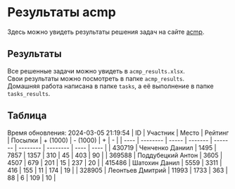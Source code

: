 # Результаты acmp
Здесь можно увидеть результаты решения задач на сайте [acmp](https://acmp.ru). 

## Результаты
Все решенные задачи можно увидеть в `acmp_results.xlsx`.   
Свои результаты можно посмотреть в папке `acmp_results`.  
Домашняя работа написана в папке `tasks`, а её выполнение в папке `tasks_results`.

## Таблица
Время обновления: 2024-03-05 21:19:54
| ID   | Участник | Место | Рейтинг | Посылки | + (1000) | - (1000) | +    | -    |
| ---- | -------- | ----- | ------- | ------- | -------- | -------- | ---- | ---- |
| 430719 | Ченченко Даниил | 1495 | 7857 | 1357 | 310 | 45 | 403 | 90 |
| 369588 | Поддубецкий Антон | 3605 | 4507 | 679 | 201 | 15 | 237 | 20 |
| 415486 | Шатохин Данил | 5559 | 3311 | 416 | 155 | 11 | 174 | 19 |
| 328905 | Леонтьев Дмитрий | 11993 | 1733 | 363 | 88 | 6 | 109 | 10 |
